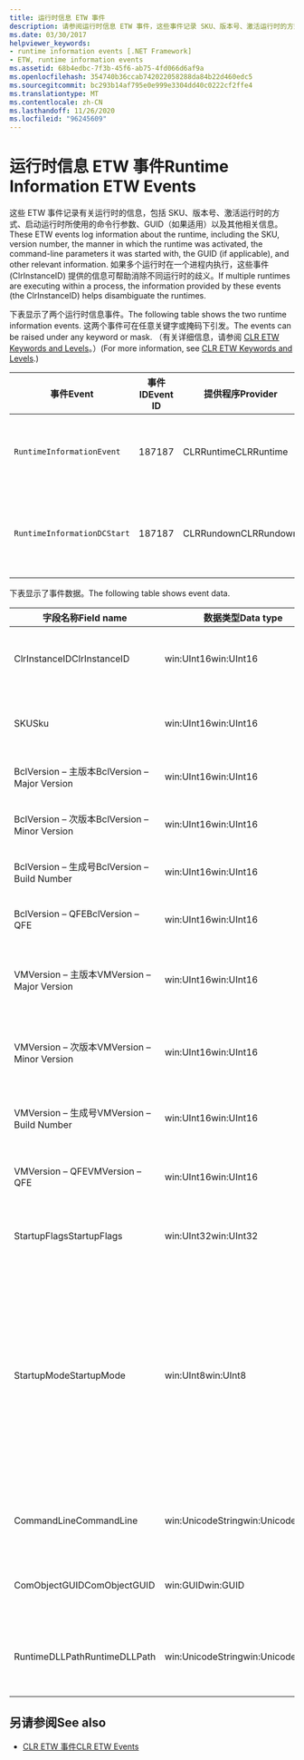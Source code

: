 ```yaml
---
title: 运行时信息 ETW 事件
description: 请参阅运行时信息 ETW 事件，这些事件记录 SKU、版本号、激活运行时的方式 (包括命令行参数) 、GUID 等。
ms.date: 03/30/2017
helpviewer_keywords:
- runtime information events [.NET Framework]
- ETW, runtime information events
ms.assetid: 68b4edbc-7f3b-45f6-ab75-4fd066d6af9a
ms.openlocfilehash: 354740b36ccab742022058288da84b22d460edc5
ms.sourcegitcommit: bc293b14af795e0e999e3304dd40c0222cf2ffe4
ms.translationtype: MT
ms.contentlocale: zh-CN
ms.lasthandoff: 11/26/2020
ms.locfileid: "96245609"
---
```

# <a name="runtime-information-etw-events"></a><span data-ttu-id="5ce02-103">运行时信息 ETW 事件</span><span class="sxs-lookup"><span data-stu-id="5ce02-103">Runtime Information ETW Events</span></span>

<span data-ttu-id="5ce02-104">这些 ETW 事件记录有关运行时的信息，包括 SKU、版本号、激活运行时的方式、启动运行时所使用的命令行参数、GUID（如果适用）以及其他相关信息。</span><span class="sxs-lookup"><span data-stu-id="5ce02-104">These ETW events log information about the runtime, including the SKU, version number, the manner in which the runtime was activated, the command-line parameters it was started with, the GUID (if applicable), and other relevant information.</span></span> <span data-ttu-id="5ce02-105">如果多个运行时在一个进程内执行，这些事件 (ClrInstanceID) 提供的信息可帮助消除不同运行时的歧义。</span><span class="sxs-lookup"><span data-stu-id="5ce02-105">If multiple runtimes are executing within a process, the information provided by these events (the ClrInstanceID) helps disambiguate the runtimes.</span></span>  
  
 <span data-ttu-id="5ce02-106">下表显示了两个运行时信息事件。</span><span class="sxs-lookup"><span data-stu-id="5ce02-106">The following table shows the two runtime information events.</span></span> <span data-ttu-id="5ce02-107">这两个事件可在任意关键字或掩码下引发。</span><span class="sxs-lookup"><span data-stu-id="5ce02-107">The events can be raised under any keyword or mask.</span></span> <span data-ttu-id="5ce02-108">（有关详细信息，请参阅 [CLR ETW Keywords and Levels](clr-etw-keywords-and-levels.md)。）</span><span class="sxs-lookup"><span data-stu-id="5ce02-108">(For more information, see [CLR ETW Keywords and Levels](clr-etw-keywords-and-levels.md).)</span></span>  
  
|<span data-ttu-id="5ce02-109">事件</span><span class="sxs-lookup"><span data-stu-id="5ce02-109">Event</span></span>|<span data-ttu-id="5ce02-110">事件 ID</span><span class="sxs-lookup"><span data-stu-id="5ce02-110">Event ID</span></span>|<span data-ttu-id="5ce02-111">提供程序</span><span class="sxs-lookup"><span data-stu-id="5ce02-111">Provider</span></span>|<span data-ttu-id="5ce02-112">描述</span><span class="sxs-lookup"><span data-stu-id="5ce02-112">Description</span></span>|  
|-----------|--------------|--------------|-----------------|  
|`RuntimeInformationEvent`|<span data-ttu-id="5ce02-113">187</span><span class="sxs-lookup"><span data-stu-id="5ce02-113">187</span></span>|<span data-ttu-id="5ce02-114">CLRRuntime</span><span class="sxs-lookup"><span data-stu-id="5ce02-114">CLRRuntime</span></span>|<span data-ttu-id="5ce02-115">加载运行时时引发。</span><span class="sxs-lookup"><span data-stu-id="5ce02-115">Raised when a runtime is loaded.</span></span>|  
|`RuntimeInformationDCStart`|<span data-ttu-id="5ce02-116">187</span><span class="sxs-lookup"><span data-stu-id="5ce02-116">187</span></span>|<span data-ttu-id="5ce02-117">CLRRundown</span><span class="sxs-lookup"><span data-stu-id="5ce02-117">CLRRundown</span></span>|<span data-ttu-id="5ce02-118">枚举加载的运行时。</span><span class="sxs-lookup"><span data-stu-id="5ce02-118">Enumerates the runtimes that are loaded.</span></span>|  
  
 <span data-ttu-id="5ce02-119">下表显示了事件数据。</span><span class="sxs-lookup"><span data-stu-id="5ce02-119">The following table shows event data.</span></span>  
  
|<span data-ttu-id="5ce02-120">字段名称</span><span class="sxs-lookup"><span data-stu-id="5ce02-120">Field name</span></span>|<span data-ttu-id="5ce02-121">数据类型</span><span class="sxs-lookup"><span data-stu-id="5ce02-121">Data type</span></span>|<span data-ttu-id="5ce02-122">说明</span><span class="sxs-lookup"><span data-stu-id="5ce02-122">Description</span></span>|  
|----------------|---------------|-----------------|  
|<span data-ttu-id="5ce02-123">ClrInstanceID</span><span class="sxs-lookup"><span data-stu-id="5ce02-123">ClrInstanceID</span></span>|<span data-ttu-id="5ce02-124">win:UInt16</span><span class="sxs-lookup"><span data-stu-id="5ce02-124">win:UInt16</span></span>|<span data-ttu-id="5ce02-125">CLR 或 CoreCLR 的实例的唯一 ID。</span><span class="sxs-lookup"><span data-stu-id="5ce02-125">Unique ID for the instance of CLR or CoreCLR.</span></span>|  
|<span data-ttu-id="5ce02-126">SKU</span><span class="sxs-lookup"><span data-stu-id="5ce02-126">Sku</span></span>|<span data-ttu-id="5ce02-127">win:UInt16</span><span class="sxs-lookup"><span data-stu-id="5ce02-127">win:UInt16</span></span>|<span data-ttu-id="5ce02-128">1 – 桌面 CLR。</span><span class="sxs-lookup"><span data-stu-id="5ce02-128">1 – Desktop CLR.</span></span><br /><br /> <span data-ttu-id="5ce02-129">2 – CoreCLR。</span><span class="sxs-lookup"><span data-stu-id="5ce02-129">2 – CoreCLR.</span></span>|  
|<span data-ttu-id="5ce02-130">BclVersion – 主版本</span><span class="sxs-lookup"><span data-stu-id="5ce02-130">BclVersion – Major Version</span></span>|<span data-ttu-id="5ce02-131">win:UInt16</span><span class="sxs-lookup"><span data-stu-id="5ce02-131">win:UInt16</span></span>|<span data-ttu-id="5ce02-132">mscorlib.dll 的主版本。</span><span class="sxs-lookup"><span data-stu-id="5ce02-132">Major version of mscorlib.dll.</span></span>|  
|<span data-ttu-id="5ce02-133">BclVersion – 次版本</span><span class="sxs-lookup"><span data-stu-id="5ce02-133">BclVersion – Minor Version</span></span>|<span data-ttu-id="5ce02-134">win:UInt16</span><span class="sxs-lookup"><span data-stu-id="5ce02-134">win:UInt16</span></span>|<span data-ttu-id="5ce02-135">mscorlib.dll 的次版本号。</span><span class="sxs-lookup"><span data-stu-id="5ce02-135">Minor version number of mscorlib.dll.</span></span>|  
|<span data-ttu-id="5ce02-136">BclVersion – 生成号</span><span class="sxs-lookup"><span data-stu-id="5ce02-136">BclVersion – Build Number</span></span>|<span data-ttu-id="5ce02-137">win:UInt16</span><span class="sxs-lookup"><span data-stu-id="5ce02-137">win:UInt16</span></span>|<span data-ttu-id="5ce02-138">mscorlib.dll 的生成号。</span><span class="sxs-lookup"><span data-stu-id="5ce02-138">Build number of mscorlib.dll.</span></span>|  
|<span data-ttu-id="5ce02-139">BclVersion – QFE</span><span class="sxs-lookup"><span data-stu-id="5ce02-139">BclVersion – QFE</span></span>|<span data-ttu-id="5ce02-140">win:UInt16</span><span class="sxs-lookup"><span data-stu-id="5ce02-140">win:UInt16</span></span>|<span data-ttu-id="5ce02-141">mscorlib.dll 的修补程序版本号。</span><span class="sxs-lookup"><span data-stu-id="5ce02-141">Hotfix version number of mscorlib.dll.</span></span>|  
|<span data-ttu-id="5ce02-142">VMVersion – 主版本</span><span class="sxs-lookup"><span data-stu-id="5ce02-142">VMVersion – Major Version</span></span>|<span data-ttu-id="5ce02-143">win:UInt16</span><span class="sxs-lookup"><span data-stu-id="5ce02-143">win:UInt16</span></span>|<span data-ttu-id="5ce02-144">clr.dll 或 coreclr.dll 的版本（取决于 SKU）。</span><span class="sxs-lookup"><span data-stu-id="5ce02-144">Version of clr.dll or coreclr.dll, depending on SKU.</span></span>|  
|<span data-ttu-id="5ce02-145">VMVersion – 次版本</span><span class="sxs-lookup"><span data-stu-id="5ce02-145">VMVersion – Minor Version</span></span>|<span data-ttu-id="5ce02-146">win:UInt16</span><span class="sxs-lookup"><span data-stu-id="5ce02-146">win:UInt16</span></span>|<span data-ttu-id="5ce02-147">clr.dll 或 coreclr.dll 的次版本（取决于 SKU）。</span><span class="sxs-lookup"><span data-stu-id="5ce02-147">Minor version of clr.dll or coreclr.dll, depending on SKU.</span></span>|  
|<span data-ttu-id="5ce02-148">VMVersion – 生成号</span><span class="sxs-lookup"><span data-stu-id="5ce02-148">VMVersion – Build Number</span></span>|<span data-ttu-id="5ce02-149">win:UInt16</span><span class="sxs-lookup"><span data-stu-id="5ce02-149">win:UInt16</span></span>|<span data-ttu-id="5ce02-150">clr.dll 或 coreclr.dll 的生成号。</span><span class="sxs-lookup"><span data-stu-id="5ce02-150">Build number of clr.dll or coreclr.dll.</span></span>|  
|<span data-ttu-id="5ce02-151">VMVersion – QFE</span><span class="sxs-lookup"><span data-stu-id="5ce02-151">VMVersion – QFE</span></span>|<span data-ttu-id="5ce02-152">win:UInt16</span><span class="sxs-lookup"><span data-stu-id="5ce02-152">win:UInt16</span></span>|<span data-ttu-id="5ce02-153">clr.dll 或 coreclr.dll 的修补程序版本号。</span><span class="sxs-lookup"><span data-stu-id="5ce02-153">Hotfix version number of clr.dll or coreclr.dll.</span></span>|  
|<span data-ttu-id="5ce02-154">StartupFlags</span><span class="sxs-lookup"><span data-stu-id="5ce02-154">StartupFlags</span></span>|<span data-ttu-id="5ce02-155">win:UInt32</span><span class="sxs-lookup"><span data-stu-id="5ce02-155">win:UInt32</span></span>|<span data-ttu-id="5ce02-156">在 mscoree.h 中定义的启动标志。</span><span class="sxs-lookup"><span data-stu-id="5ce02-156">Startup flags defined in mscoree.h.</span></span>|  
|<span data-ttu-id="5ce02-157">StartupMode</span><span class="sxs-lookup"><span data-stu-id="5ce02-157">StartupMode</span></span>|<span data-ttu-id="5ce02-158">win:UInt8</span><span class="sxs-lookup"><span data-stu-id="5ce02-158">win:UInt8</span></span>|<span data-ttu-id="5ce02-159">0x01 - 托管可执行文件。</span><span class="sxs-lookup"><span data-stu-id="5ce02-159">0x01 - Managed executable.</span></span><br /><br /> <span data-ttu-id="5ce02-160">0x02 - 托管 CLR。</span><span class="sxs-lookup"><span data-stu-id="5ce02-160">0x02 - Hosted CLR.</span></span><br /><br /> <span data-ttu-id="5ce02-161">0x04 - C++ 托管互操作。</span><span class="sxs-lookup"><span data-stu-id="5ce02-161">0x04 - C++ managed interop.</span></span><br /><br /> <span data-ttu-id="5ce02-162">0x08 - 已激活 COM。</span><span class="sxs-lookup"><span data-stu-id="5ce02-162">0x08 - COM-activated.</span></span><br /><br /> <span data-ttu-id="5ce02-163">0x10 - 其他。</span><span class="sxs-lookup"><span data-stu-id="5ce02-163">0x10 - Other.</span></span>|  
|<span data-ttu-id="5ce02-164">CommandLine</span><span class="sxs-lookup"><span data-stu-id="5ce02-164">CommandLine</span></span>|<span data-ttu-id="5ce02-165">win:UnicodeString</span><span class="sxs-lookup"><span data-stu-id="5ce02-165">win:UnicodeString</span></span>|<span data-ttu-id="5ce02-166">仅在 StartupMode=0x01 时为非 NULL。</span><span class="sxs-lookup"><span data-stu-id="5ce02-166">Non-null only if StartupMode=0x01.</span></span>|  
|<span data-ttu-id="5ce02-167">ComObjectGUID</span><span class="sxs-lookup"><span data-stu-id="5ce02-167">ComObjectGUID</span></span>|<span data-ttu-id="5ce02-168">win:GUID</span><span class="sxs-lookup"><span data-stu-id="5ce02-168">win:GUID</span></span>|<span data-ttu-id="5ce02-169">仅在 StartupMode=0x08 时为非 NULL。</span><span class="sxs-lookup"><span data-stu-id="5ce02-169">Non-null only if StartupMode=0x08.</span></span>|  
|<span data-ttu-id="5ce02-170">RuntimeDLLPath</span><span class="sxs-lookup"><span data-stu-id="5ce02-170">RuntimeDLLPath</span></span>|<span data-ttu-id="5ce02-171">win:UnicodeString</span><span class="sxs-lookup"><span data-stu-id="5ce02-171">win:UnicodeString</span></span>|<span data-ttu-id="5ce02-172">已加载到进程的 CLR.dll 文件的路径。</span><span class="sxs-lookup"><span data-stu-id="5ce02-172">Path to the CLR .dll file that was loaded into the process.</span></span>|  
  
## <a name="see-also"></a><span data-ttu-id="5ce02-173">另请参阅</span><span class="sxs-lookup"><span data-stu-id="5ce02-173">See also</span></span>

- [<span data-ttu-id="5ce02-174">CLR ETW 事件</span><span class="sxs-lookup"><span data-stu-id="5ce02-174">CLR ETW Events</span></span>](clr-etw-events.md)
